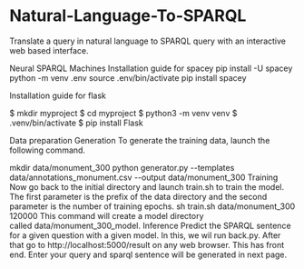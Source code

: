 # Natural-Language-To-SPARQL
Translate a query in natural language to SPARQL query with an interactive web based interface.

Neural SPARQL Machines
Installation guide for spacey
pip install -U spacey
python -m venv .env
source .env/bin/activate
pip install spacey

Installation guide for flask

$ mkdir myproject
$ cd myproject
$ python3 -m venv venv
$ .venv/bin/activate
$ pip install Flask

Data preparation
Generation
To generate the training data, launch the following command.

mkdir data/monument_300
python generator.py --templates data/annotations_monument.csv  --output data/monument_300
Training
Now go back to the initial directory and launch train.sh to train the model. The first parameter is the prefix of the data directory and the second parameter is the number of training epochs.
sh train.sh data/monument_300 120000
This command will create a model directory called data/monument_300_model.
Inference
Predict the SPARQL sentence for a given question with a given model.
In this, we wil run back.py. After that go to http://localhost:5000/result on any web browser. This has front end. Enter your query and sparql sentence will be generated in next page.
